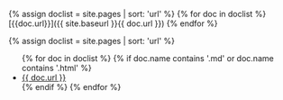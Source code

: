 {% assign doclist = site.pages | sort: 'url'  %}
{% for doc in doclist %}
[{{doc.url}}]({{ site.baseurl }}{{ doc.url }})
{% endfor %}


{% assign doclist = site.pages | sort: 'url'  %}
 <ul>
    {% for doc in doclist %}
         {% if doc.name contains '.md' or doc.name contains '.html' %}
             <li><a href="{{ site.baseurl }}{{ doc.url }}">{{ doc.url }}</a></li>
         {% endif %}
     {% endfor %}
 </ul>
